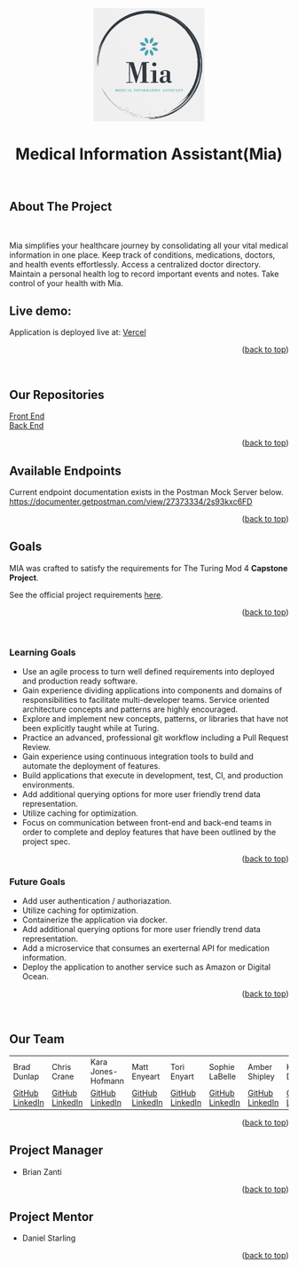<a name="readme-top"></a>

<div align="center">
<div align="center">
<img src="/profile/Mia-logo.png" alt="Mia Logo" width="200">
</div>	

# Medical Information Assistant(Mia)
	

</div>

<br>

<!-- ABOUT THE PROJECT -->
## About The Project
<br>

Mia simplifies your healthcare journey by consolidating all your vital medical information in one place. Keep track of conditions, medications, doctors, and health events effortlessly. Access a centralized doctor directory. Maintain a personal health log to record important events and notes. Take control of your health with Mia.
<br>
## Live demo:
Application is deployed live at: [Vercel](https://mia-fe.vercel.app/)

<p align="right">(<a href="#readme-top">back to top</a>)</p>

<br>


## Our Repositories
<a href="https://github.com/Medical-Information-Assistant-MIA/MIA-FE">Front End</a><br>
<a href="https://github.com/Medical-Information-Assistant-MIA/MIA-BE">Back End</a><br>

<p align="right">(<a href="#readme-top">back to top</a>)</p>

## __Available Endpoints__

Current endpoint documentation exists in the Postman Mock Server below.
https://documenter.getpostman.com/view/27373334/2s93kxc6FD

<p align="right">(<a href="#readme-top">back to top</a>)</p>

## __Goals__

MIA was crafted to satisfy the requirements for The Turing Mod 4 **Capstone Project**. 

See the official project requirements [here](https://mod4.turing.edu/projects/capstone/).

<p align="right">(<a href="#readme-top">back to top</a>)</p>

<br>

### __Learning Goals__
<ul>
  <li>Use an agile process to turn well defined requirements into deployed and production ready software. </li>
  <li>Gain experience dividing applications into components and domains of responsibilities to facilitate multi-developer teams. Service oriented architecture concepts and patterns are highly encouraged. </li>
  <li>Explore and implement new concepts, patterns, or libraries that have not been explicitly taught while at Turing. </li>
  <li>Practice an advanced, professional git workflow including a Pull Request Review.</li>
  <li>Gain experience using continuous integration tools to build and automate the deployment of features. </li>
  <li>Build applications that execute in development, test, CI, and production environments. </li>
  <li>Add additional querying options for more user friendly trend data representation. </li>
  <li>Utilize caching for optimization. </li>
  <li>Focus on communication between front-end and back-end teams in order to complete and deploy features that have been outlined by the project spec. </li>
</ul>

<p align="right">(<a href="#readme-top">back to top</a>)</p>

### __Future Goals__
<ul>
  <li> Add user authentication / authoriazation. </li>
  <li> Utilize caching for optimization.</li>
  <li> Containerize the application via docker.</li>
  <li> Add additional querying options for more user friendly trend data representation.</li>
  <li> Add a microservice that consumes an exerternal API for medication information. </li>
  <li> Deploy the application to another service such as Amazon or Digital Ocean. </li>
</ul>

<p align="right">(<a href="#readme-top">back to top</a>)</p>

<br>

## __Our Team__
<table>
<!-- Update picture links -->
  <!-- <tr>
    <td><img src="https://avatars.githubusercontent.com/u/116330317?s=120&v=4"></td>
    <td><img src="https://avatars.githubusercontent.com/u/88596340?s=120&v=4"></td>
    <td><img src="https://avatars.githubusercontent.com/u/104170346?s=120&v=4"></td>
    <td><img src="https://avatars.githubusercontent.com/u/71752551?s=120&v=4"></td>
    <td><img src="https://avatars.githubusercontent.com/u/117066950?s=120&v=4"></td>
  </tr> -->
  <tr>
    <td>Brad Dunlap</td>
    <td>Chris Crane</td>
    <td>Kara Jones-Hofmann</td>
    <td>Matt Enyeart</td>
    <td>Tori Enyart</td>
    <td>Sophie LaBelle</td>
    <td>Amber Shipley</td>
    <td>Kass Daniello</td>
  </tr>
  <tr>
    <td>
      <a href="https://github.com/brad-dunlap">GitHub</a><br>
      <a href="https://www.linkedin.com/in/dunlap-brad/">LinkedIn</a> 
    </td>
    <td>
      <a href="https://github.com/GreenGogh47">GitHub</a><br>
      <a href="https://www.linkedin.com/in/chris-crane-16106814/">LinkedIn</a>
    </td>
    <td>
      <a href="https://github.com/KaraJoHo">GitHub</a><br>
      <a href="https://www.linkedin.com/in/81012911-91208/">LinkedIn</a>
    </td>
    <td>
      <a href="https://github.com/menyeart">GitHub</a><br>
      <a href="https://www.linkedin.com/in/matt-enyeart/">LinkedIn</a>
    </td>
    <td>
      <a href="https://github.com/torienyart">GitHub</a><br>
      <a href="https://www.linkedin.com/in/victoria-enyart-595052155/">LinkedIn</a>
    </td> 
    <td>
      <a href="https://github.com/sophielabelle">GitHub</a><br>
      <a href="https://www.linkedin.com/in/sophie-labelle/">LinkedIn</a>
    </td> 
    <td>
      <a href="https://github.com/espressoGoddess">GitHub</a><br>
      <a href="https://www.linkedin.com/in/amber-shipley/">LinkedIn</a>
    </td> 
    <td>
      <a href="https://github.com/Zertroz">GitHub</a><br>
      <a href="https://www.linkedin.com/in/kassdaniello/">LinkedIn</a>
    </td> 
   
    
  </tr>
</table>

<p align="right">(<a href="#readme-top">back to top</a>)</p>


<!-- PROJECT MANAGER -->
## Project Manager

* Brian Zanti
<!-- Project Mentor -->
<p align="right">(<a href="#readme-top">back to top</a>)</p>

## Project Mentor

* Daniel Starling

<p align="right">(<a href="#readme-top">back to top</a>)</p>
